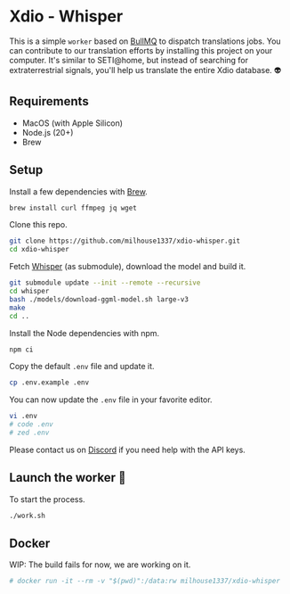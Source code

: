 # Xdio - Whisper

This is a simple `worker` based on [BullMQ](https://docs.bullmq.io/) to dispatch translations jobs. You can contribute to our translation efforts by installing this project on your computer. It's similar to SETI@home, but instead of searching for extraterrestrial signals, you'll help us translate the entire Xdio database. 👽

## Requirements

- MacOS (with Apple Silicon)
- Node.js (20+)
- Brew

## Setup

Install a few dependencies with [Brew](https://brew.sh/).

```bash
brew install curl ffmpeg jq wget
```

Clone this repo.

```bash
git clone https://github.com/milhouse1337/xdio-whisper.git
cd xdio-whisper
```

Fetch [Whisper](https://github.com/ggerganov/whisper.cpp) (as submodule), download the model and build it.

```bash
git submodule update --init --remote --recursive
cd whisper
bash ./models/download-ggml-model.sh large-v3
make
cd ..
```

Install the Node dependencies with npm.

```bash
npm ci
```

Copy the default `.env` file and update it.

```bash
cp .env.example .env
```

You can now update the `.env` file in your favorite editor. 

```bash
vi .env
# code .env
# zed .env
```

Please contact us on [Discord](https://discord.gg/A6tHyATaw7) if you need help with the API keys.

## Launch the worker 🚀

To start the process.

```bash
./work.sh
```

## Docker

WIP: The build fails for now, we are working on it.

```bash
# docker run -it --rm -v "$(pwd)":/data:rw milhouse1337/xdio-whisper
```
